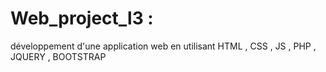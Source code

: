 # Web_project_l3 : 
développement d'une application web en utilisant HTML , CSS , JS , PHP , JQUERY , BOOTSTRAP
